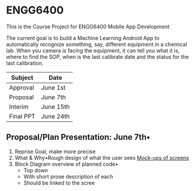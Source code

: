 # ENGG6400
This is the Course Project for ENGG6400 Mobile App Development

The current goal is to build a Machine Learning Android App to automatically recognize something, say, different equipment in a chemical lab. When you camera is facing the equipment, it  can tell you what it is, where to find the SOP, when is the last calibrate date and the status for the last calibration.

Subject|Date
------------ | -------------
Approval|June 1st
Proposal|June 7th
Interim |June 15th
Final PPT |June 24th

## Proposal/Plan Presentation: June 7th•
1. Reprise Goal, make more precise
2. What & Why•Rough design of what the user sees [Mock-ups of screens](https://moqups.com)
3. Block Diagram overview of planned code•
    - Top down
    - With short prose description of each
    - Should be linked to the scree

